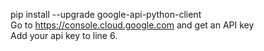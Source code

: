 pip install --upgrade google-api-python-client</br>
Go to https://console.cloud.google.com and get an API key</br>
Add your api key to line 6.
